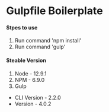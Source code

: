 # Gulpfile Boilerplate

#### Stpes to use

1. Run command 'npm install'
2. Run command 'gulp'

#### Steable Version

1. Node - 12.9.1
2. NPM - 6.9.0
2. Gulp 
  * CLI Version - 2.2.0
  * Version - 4.0.2